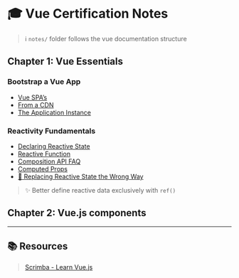 # 🎓 Vue Certification Notes

> ℹ️ `notes/` folder follows the vue documentation structure

## **Chapter 1:** Vue Essentials

### Bootstrap a Vue App

- [Vue SPA’s](notes/01-getting-started/02-quick-start.md#creating-a-vue-application)
- [From a CDN](notes/01-getting-started/02-quick-start.md#using-vue-from-cdn)
- [The Application Instance](notes/02-essentials/01-creating-an-application.md)

### Reactivity Fundamentals

- [Declaring Reactive State](notes/02-essentials/03-reactivity-fundamentals.md#declaring-reactive-state)
- [Reactive Function](notes/02-essentials/03-reactivity-fundamentals.md#reactive-function)
- [Composition API FAQ](notes/09-extras/02-composition-api-faq.md)
- [Computed Props]()
- [🎥 Replacing Reactive State the Wrong Way](https://vueschool.io/lessons/replacing-reactive-state-the-wrong-way)

> ✨ Better define reactive data exclusively with `ref()`

## **Chapter 2:** Vue.js components

---

## 📚 Resources

> [Scrimba - Learn Vue.js](https://scrimba.com/learn-vuejs-c09q9jrprp)
